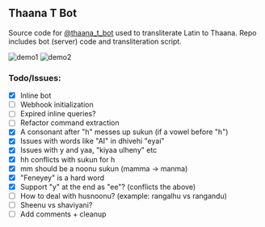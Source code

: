 ## Thaana T Bot

Source code for [@thaana_t_bot](https://t.me/thaana_t_bot) used to transliterate Latin to Thaana. Repo includes bot (server) code and transliteration script.

![demo1](https://user-images.githubusercontent.com/77376880/184553946-c18f1dd7-95df-42e9-aa4e-72c8528e7b6e.png)
![demo2](https://user-images.githubusercontent.com/77376880/184553898-7e181275-0654-4df1-911c-55e7e53f5821.png)

### Todo/Issues:

- [x] Inline bot
- [ ] Webhook initialization
- [ ] Expired inline queries?
- [ ] Refactor command extraction
- [x] A consonant after "h" messes up sukun (if a vowel before "h")
- [x] Issues with words like "AI" in dhivehi "eyai"
- [x] Issues with y and yaa, "kiyaa ulheny" etc
- [x] hh conflicts with sukun for h
- [x] mm should be a noonu sukun (mamma -> manma)
- [x] "Feneyey" is a hard word
- [x] Support "y" at the end as "ee"? (conflicts the above)
- [ ] How to deal with husnoonu? (example: rangalhu vs rangandu)
- [ ] Sheenu vs shaviyani?
- [ ] Add comments + cleanup

